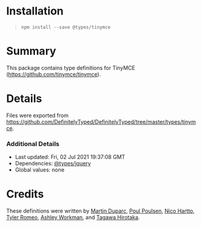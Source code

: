 # Installation
> `npm install --save @types/tinymce`

# Summary
This package contains type definitions for TinyMCE (https://github.com/tinymce/tinymce).

# Details
Files were exported from https://github.com/DefinitelyTyped/DefinitelyTyped/tree/master/types/tinymce.

### Additional Details
 * Last updated: Fri, 02 Jul 2021 19:37:08 GMT
 * Dependencies: [@types/jquery](https://npmjs.com/package/@types/jquery)
 * Global values: none

# Credits
These definitions were written by [Martin Duparc](https://github.com/martinduparc), [Poul Poulsen](https://github.com/iampoul), [Nico Hartto](https://github.com/nicohartto), [Tyler Romeo](https://github.com/Parent5446), [Ashley Workman](https://github.com/CymruKakashi), and [Tagawa Hirotaka](https://github.com/wafuwafu13).
